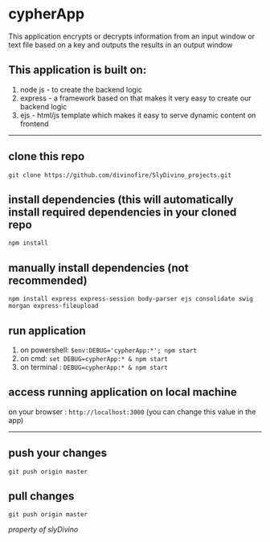 # cypherApp

This application encrypts or decrypts information from an input window or text file based on a key
and outputs the results in an output window

## This application is built on:
 1. node js - to create the backend logic
 2. express - a framework based on that makes it very easy to create our backend logic
 3. ejs - html/js template which makes it easy to serve dynamic content on frontend 

 ---
 

## clone this repo
```
git clone https://github.com/divinofire/SlyDivino_projects.git

```
## install dependencies (this will automatically install required dependencies in your cloned repo
```
npm install

```
## manually install dependencies (not recommended)
```
npm install express express-session body-parser ejs consolidate swig morgan express-fileupload

```

## run application
1. on powershell: `$env:DEBUG='cypherApp:*'; npm start` 
2. on cmd: `set DEBUG=cypherApp:* & npm start`
3. on terminal : `DEBUG=cypherApp:* & npm start`

## access running application on local machine
on your browser : `http://localhost:3000` (you can change this value in the app)

---


## push your changes
```
git push origin master

```
## pull changes
```
git push origin master

```



*property of slyDivino*
